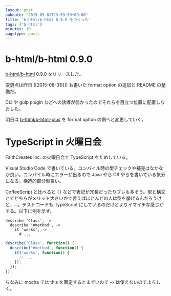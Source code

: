 ```yaml
---
layout: post
pubdate: "2015-09-01T23:59:59+09:00"
title: 'b-html/b-html 0.9.0 をつくった'
tags: ['b-html']
minutes: 10
pagetype: posts
---
```

# b-html/b-html 0.9.0

[b-html/b-html][] 0.9.0 をリリースした。

変更点は昨日 ([2015-08-31][]) も書いた format option の追加と README の整備だ。

CLI や gulp plugin などへの誘導が弱かったのでそれらを目立つ位置に配置しなおした。

明日は [b-html/b-html-plus][] を format option の例へと変更していく。

# TypeScript in 火曜日会

FaithCreates Inc. の火曜日会で TypeScript をためしている。

Visual Studio Code で書いている。コンパイル時の型チェックや補完はなかなか良い。コンパイル時にエラーが出るので Java やら C# やらを書いている気分になる。構造的部分型良い。

CoffeeScript と比べると `{}` などで表記が冗長だったりブレも多そう。型と構文とでどちらがメリット大きいかで言えばほとんどの人は型を挙げるんだろうけど……。テストコードも TypeScript にしているのだけどよりイマイチな感じがする。以下に例を示す。

```coffee-script
describe 'Class', ->
  describe '#method', ->
    it 'works', ->
      # ...
```

```ts
describe('Class', function() {
  describe('#method', function() {
    it('works', function() {
      // ...
    });
  });
});
```

ちなみに mocha では this を固定するとまずいので `=>` は使えないのでよろしく。

[b-html/b-html-plus]: https://github.com/b-html/b-html-plus
[b-html/b-html]: https://github.com/b-html/b-html
